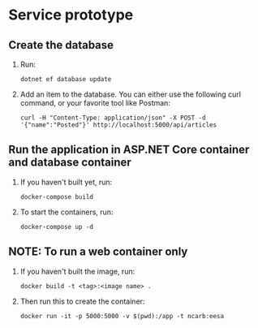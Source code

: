 # Service prototype

## Create the database 

1. Run: 

    `dotnet ef database update`

1. Add an item to the database. You can either use the following curl command, or your favorite tool like Postman:

    `
    curl -H "Content-Type: application/json" -X POST -d '{"name":"Posted"}' http://localhost:5000/api/articles
    `

## Run the application in ASP.NET Core container and database container

1. If you haven't built yet, run: 

    `docker-compose build`

1. To start the containers, run: 

    `docker-compose up -d`

## NOTE: To run a web container only

1. If you haven't built the image, run:

    `docker build -t <tag>:<image name> . `

1. Then run this to create the container: 

    `docker run -it -p 5000:5000 -v $(pwd):/app -t ncarb:eesa`